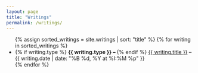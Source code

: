 ```yaml
---
layout: page
title: "Writings"
permalink: /writings/
---
```


<ul>
  {% assign sorted_writings = site.writings | sort: "title" %}
  {% for writing in sorted_writings %}
    <li>
      {% if writing.type %}
        <strong>{{ writing.type }} – </strong>
      {% endif %}
      <a href="{{ writing.url | relative_url }}">{{ writing.title }}</a>
      – {{ writing.date | date: "%B %d, %Y at %I:%M %p" }}
    </li>
  {% endfor %}
</ul>